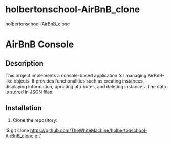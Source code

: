 # holbertonschool-AirBnB_clone
holbertonschool-AirBnB_clone

# AirBnB Console

## Description

This project implements a console-based application for managing AirBnB-like objects. It provides functionalities such as creating instances, displaying information, updating attributes, and deleting instances. The data is stored in JSON files.

## Installation

1. Clone the repository:

'$ git clone https://github.com/TheWhiteMachine/holbertonschool-AirBnB_clone.git'